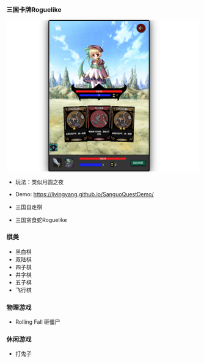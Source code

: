 
### 三国卡牌Roguelike

![alt 图标](img/SanguoQuest.png)

* 玩法：类似月圆之夜
* Demo: https://livingyang.github.io/SanguoQuestDemo/


* 三国自走棋
* 三国贪食蛇Roguelike

### 棋类

* 黑白棋
* 双陆棋
* 四子棋
* 井字棋
* 五子棋
* 飞行棋

### 物理游戏

* Rolling Fall 砸僵尸

### 休闲游戏

* 打鬼子

